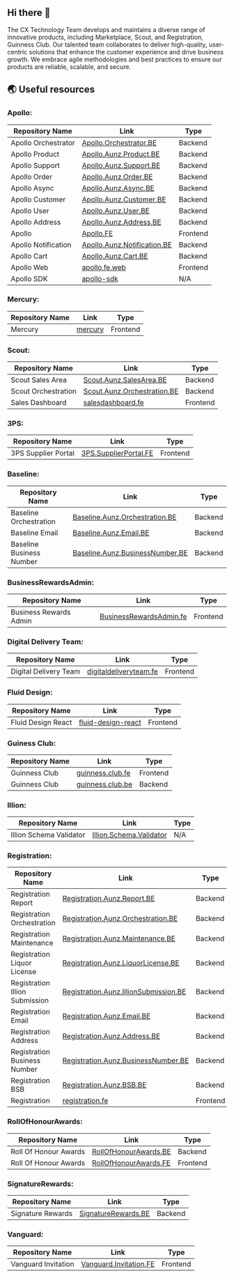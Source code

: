 ## Hi there 👋

The CX Technology Team develops and maintains a diverse range of innovative products, including Marketplace, Scout, and Registration, Guinness Club. Our talented team collaborates to deliver high-quality, user-centric solutions that enhance the customer experience and drive business growth. We embrace agile methodologies and best practices to ensure our products are reliable, scalable, and secure.

## 🌏 Useful resources

### Apollo:
| Repository Name              | Link                                                                                                                 | Type       |
|------------------------------|----------------------------------------------------------------------------------------------------------------------|------------|
| Apollo Orchestrator          | [Apollo.Orchestrator.BE](https://github.com/cxtechnology/Apollo.Orchestrator.BE)                                     | Backend    |
| Apollo Product               | [Apollo.Aunz.Product.BE](https://github.com/cxtechnology/Apollo.Aunz.Product.BE)                                     | Backend    |
| Apollo Support               | [Apollo.Aunz.Support.BE](https://github.com/cxtechnology/Apollo.Aunz.Support.BE)                                     | Backend    |
| Apollo Order                 | [Apollo.Aunz.Order.BE](https://github.com/cxtechnology/Apollo.Aunz.Order.BE)                                         | Backend    |
| Apollo Async                 | [Apollo.Aunz.Async.BE](https://github.com/cxtechnology/Apollo.Aunz.Async.BE)                                         | Backend    |
| Apollo Customer              | [Apollo.Aunz.Customer.BE](https://github.com/cxtechnology/Apollo.Aunz.Customer.BE)                                   | Backend    |
| Apollo User                  | [Apollo.Aunz.User.BE](https://github.com/cxtechnology/Apollo.Aunz.User.BE)                                           | Backend    |
| Apollo Address               | [Apollo.Aunz.Address.BE](https://github.com/cxtechnology/Apollo.Aunz.Address.BE)                                     | Backend    |
| Apollo                       | [Apollo.FE](https://github.com/cxtechnology/Apollo.FE)                                                               | Frontend   |
| Apollo Notification          | [Apollo.Aunz.Notification.BE](https://github.com/cxtechnology/Apollo.Aunz.Notification.BE)                           | Backend    |
| Apollo Cart                  | [Apollo.Aunz.Cart.BE](https://github.com/cxtechnology/Apollo.Aunz.Cart.BE)                                           | Backend    |
| Apollo Web                   | [apollo.fe.web](https://github.com/cxtechnology/apollo.fe.web)                                                       | Frontend   |
| Apollo SDK                   | [apollo-sdk](https://github.com/cxtechnology/apollo-sdk)                                                             | N/A        |

### Mercury:
| Repository Name | Link                                                                        | Type     |
|-----------------|-------------------------------------------------------------------------|----------|
| Mercury         | [mercury](https://github.com/cxtechnology/mercury)                      | Frontend      |

### Scout:
| Repository Name               | Link                                                                                                    | Type       |
|-------------------------------|-------------------------------------------------------------------------------------------------------|------------|
| Scout Sales Area     | [Scout.Aunz.SalesArea.BE](https://github.com/cxtechnology/Scout.Aunz.SalesArea.BE)                    | Backend    |
| Scout Orchestration   | [Scout.Aunz.Orchestration.BE](https://github.com/cxtechnology/Scout.Aunz.Orchestration.BE)            | Backend    |
| Sales Dashboard   | [salesdashboard.fe](https://github.com/cxtechnology/salesdashboard.fe)               | Frontend   |

### 3PS:
| Repository Name        | Link                                                                                        | Type       |
|-----------------------|-------------------------------------------------------------------------------------------|------------|
| 3PS Supplier Portal | [3PS.SupplierPortal.FE](https://github.com/cxtechnology/3PS.SupplierPortal.FE)           | Frontend |

### Baseline:
| Repository Name                   | Link                                                                                                       | Type       |
|-----------------------------------|----------------------------------------------------------------------------------------------------------|------------|
| Baseline Orchestration    | [Baseline.Aunz.Orchestration.BE](https://github.com/cxtechnology/Baseline.Aunz.Orchestration.BE)         | Backend    |
| Baseline Email            | [Baseline.Aunz.Email.BE](https://github.com/cxtechnology/Baseline.Aunz.Email.BE)                         | Backend    |
| Baseline Business Number   | [Baseline.Aunz.BusinessNumber.BE](https://github.com/cxtechnology/Baseline.Aunz.BusinessNumber.BE)       | Backend    |

### BusinessRewardsAdmin:
| Repository Name           | Link                                                                                             | Type       |
|---------------------------|------------------------------------------------------------------------------------------------|------------|
| Business Rewards Admin   | [BusinessRewardsAdmin.fe](https://github.com/cxtechnology/BusinessRewardsAdmin.fe)             | Frontend   |

### Digital Delivery Team:
| Repository Name      | Link                                                                                     | Type       |
|----------------------|----------------------------------------------------------------------------------------|------------|
| Digital Delivery Team | [digitaldeliveryteam.fe](https://github.com/cxtechnology/digitaldeliveryteam.fe)     | Frontend   |

### Fluid Design:
| Repository Name    | Link                                                                                   | Type       |
|--------------------|--------------------------------------------------------------------------------------|------------|
| Fluid Design React | [fluid-design-react](https://github.com/cxtechnology/fluid-design-react)            | Frontend   |

### Guiness Club:
| Repository Name     | Link                                                                                | Type       |
|---------------------|----------------------------------------------------------------------------------|------------|
| Guinness Club    | [guinness.club.fe](https://github.com/cxtechnology/guinness.club.fe)            | Frontend   |
| Guinness Club    | [guinness.club.be](https://github.com/cxtechnology/guinness.club.be)            | Backend    |

### Illion:
| Repository Name         | Link                                                                                       | Type     |
|-------------------------|-----------------------------------------------------------------------------------------|----------|
| Illion Schema Validator | [Illion.Schema.Validator](https://github.com/cxtechnology/Illion.Schema.Validator)     | N/A      |

### Registration:
| Repository Name                       | Link                                                                                                                      | Type       |
|---------------------------------------|------------------------------------------------------------------------------------------------------------------------|------------|
| Registration Report           | [Registration.Aunz.Report.BE](https://github.com/cxtechnology/Registration.Aunz.Report.BE)                               | Backend    |
| Registration Orchestration    | [Registration.Aunz.Orchestration.BE](https://github.com/cxtechnology/Registration.Aunz.Orchestration.BE)                 | Backend    |
| Registration Maintenance      | [Registration.Aunz.Maintenance.BE](https://github.com/cxtechnology/Registration.Aunz.Maintenance.BE)                     | Backend    |
| Registration Liquor License    | [Registration.Aunz.LiquorLicense.BE](https://github.com/cxtechnology/Registration.Aunz.LiquorLicense.BE)                 | Backend    |
| Registration Illion Submission | [Registration.Aunz.IllionSubmission.BE](https://github.com/cxtechnology/Registration.Aunz.IllionSubmission.BE)           | Backend    |
| Registration Email            | [Registration.Aunz.Email.BE](https://github.com/cxtechnology/Registration.Aunz.Email.BE)                                 | Backend    |
| Registration Address          | [Registration.Aunz.Address.BE](https://github.com/cxtechnology/Registration.Aunz.Address.BE)                             | Backend    |
| Registration Business Number   | [Registration.Aunz.BusinessNumber.BE](https://github.com/cxtechnology/Registration.Aunz.BusinessNumber.BE)               | Backend    |
| Registration BSB              | [Registration.Aunz.BSB.BE](https://github.com/cxtechnology/Registration.Aunz.BSB.BE)                                     | Backend    |
| Registration | [registration.fe](https://github.com/cxtechnology/registration.fe)         | Frontend   |

### RollOfHonourAwards:
| Repository Name           | Link                                                                                                     | Type       |
|---------------------------|--------------------------------------------------------------------------------------------------------|------------|
| Roll Of Honour Awards     | [RollOfHonourAwards.BE](https://github.com/cxtechnology/RollOfHonourAwards.BE)                         | Backend    |
| Roll Of Honour Awards     | [RollOfHonourAwards.FE](https://github.com/cxtechnology/RollOfHonourAwards.FE)                         | Frontend   |

### SignatureRewards:
| Repository Name     | Link                                                                                        | Type       |
|---------------------|-----------------------------------------------------------------------------------------|------------|
| Signature Rewards | [SignatureRewards.BE](https://github.com/cxtechnology/SignatureRewards.BE)              | Backend    |

### Vanguard:
| Repository Name         | Link                                                                                             | Type       |
|-------------------------|------------------------------------------------------------------------------------------------|------------|
| Vanguard Invitation  | [Vanguard.Invitation.FE](https://github.com/cxtechnology/Vanguard.Invitation.FE)               | Frontend   |
